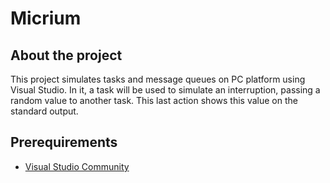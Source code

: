 # Micrium

## About the project
This project simulates tasks and message queues on PC platform using Visual Studio. In it, a task will be used to simulate an interruption, passing a random value to another task. This last action shows this value on the standard output.

## Prerequirements
* [Visual Studio Community](https://visualstudio.microsoft.com/es/vs/community/)

